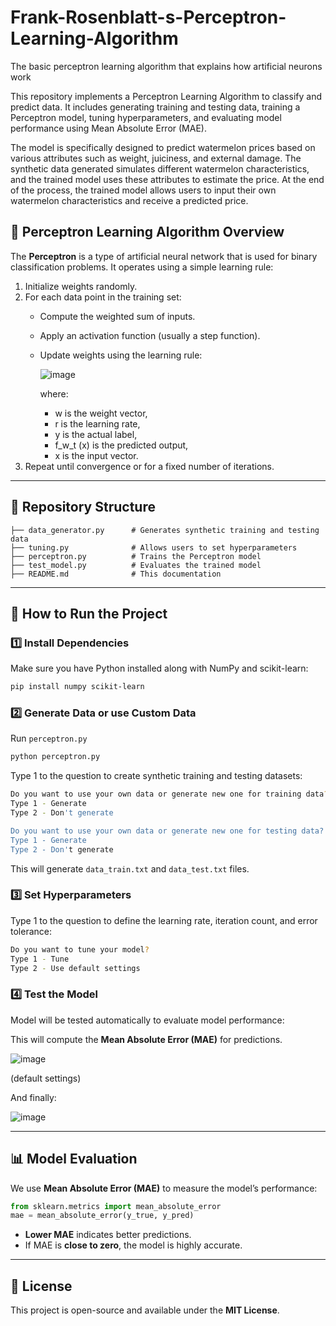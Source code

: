 # Frank-Rosenblatt-s-Perceptron-Learning-Algorithm
The basic perceptron learning algorithm that explains how artificial neurons work

This repository implements a Perceptron Learning Algorithm to classify and predict data. It includes generating training and testing data, training a Perceptron model, tuning hyperparameters, and evaluating model performance using Mean Absolute Error (MAE).

The model is specifically designed to predict watermelon prices based on various attributes such as weight, juiciness, and external damage. The synthetic data generated simulates different watermelon characteristics, and the trained model uses these attributes to estimate the price. At the end of the process, the trained model allows users to input their own watermelon characteristics and receive a predicted price.

## 📌 Perceptron Learning Algorithm Overview

The **Perceptron** is a type of artificial neural network that is used for binary classification problems. It operates using a simple learning rule:

1. Initialize weights randomly.
2. For each data point in the training set:
   - Compute the weighted sum of inputs.
   - Apply an activation function (usually a step function).
   - Update weights using the learning rule:
     
     ![image](https://github.com/user-attachments/assets/09ea43b5-6f0a-45bf-beb2-e07da35c8922)

     
     where:
     - w is the weight vector,
     - r is the learning rate,
     - y is the actual label,
     - f_w_t (x) is the predicted output,
     - x is the input vector.
3. Repeat until convergence or for a fixed number of iterations.

---

## 📂 Repository Structure

```
├── data_generator.py      # Generates synthetic training and testing data
├── tuning.py              # Allows users to set hyperparameters
├── perceptron.py          # Trains the Perceptron model
├── test_model.py          # Evaluates the trained model
├── README.md              # This documentation
```

---

## 🚀 How to Run the Project

### 1️⃣ Install Dependencies
Make sure you have Python installed along with NumPy and scikit-learn:
```bash
pip install numpy scikit-learn
```

### 2️⃣ Generate Data or use Custom Data
Run `perceptron.py`
```bash
python perceptron.py
```

Type 1 to the question to create synthetic training and testing datasets:
```bash
Do you want to use your own data or generate new one for training data?
Type 1 - Generate
Type 2 - Don't generate

Do you want to use your own data or generate new one for testing data?
Type 1 - Generate
Type 2 - Don't generate
```
This will generate `data_train.txt` and `data_test.txt` files.

### 3️⃣ Set Hyperparameters
Type 1 to the question to define the learning rate, iteration count, and error tolerance:
```bash
Do you want to tune your model?
Type 1 - Tune
Type 2 - Use default settings
```

### 4️⃣ Test the Model

Model will be tested automatically to evaluate model performance:

This will compute the **Mean Absolute Error (MAE)** for predictions.

![image](https://github.com/user-attachments/assets/83619ca6-bd21-4c79-971a-a848e6744bc0)

(default settings)

And finally: 

![image](https://github.com/user-attachments/assets/0bb3da53-af24-4b1d-b3eb-487cd7c4446f)


---

## 📊 Model Evaluation
We use **Mean Absolute Error (MAE)** to measure the model’s performance:
```python
from sklearn.metrics import mean_absolute_error
mae = mean_absolute_error(y_true, y_pred)
```
- **Lower MAE** indicates better predictions.
- If MAE is **close to zero**, the model is highly accurate.

---

## 📜 License
This project is open-source and available under the **MIT License**.

